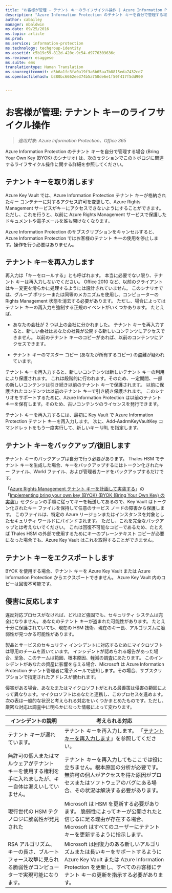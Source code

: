 ```yaml
---
title: "お客様が管理 - テナント キーのライフサイクル操作 | Azure Information Protection"
description: "Azure Information Protection のテナント キーを自分で管理する場合 (Bring Your Own Key (BYOK) のシナリオ) に関連するライフサイクル操作についての情報です。"
author: cabailey
manager: mbaldwin
ms.date: 09/25/2016
ms.topic: article
ms.prod: 
ms.service: information-protection
ms.technology: techgroup-identity
ms.assetid: c5b19c59-812d-420c-9c54-d9776309636c
ms.reviewer: esaggese
ms.suite: ems
translationtype: Human Translation
ms.sourcegitcommit: d5b6a1fc3fa0a19f3a6b65aa7b8815eda7432cd7
ms.openlocfilehash: b380bc6662ee374b5a750de6e1f50f417f5dd900


---
```



# お客様が管理: テナント キーのライフサイクル操作

>*適用対象: Azure Information Protection、Office 365*

Azure Information Protection のテナント キーを自分で管理する場合 (Bring Your Own Key (BYOK) のシナリオ) は、次のセクションでこのトポロジに関連するライフサイクル操作に関する詳細を参照してください。

## テナント キーを取り消します
Azure Key Vault では、Azure Information Protection テナント キーが格納されたキー コンテナーに対するアクセス許可を変更して、Azure Rights Management サービスがキーにアクセスできないようにすることができます。 ただし、これを行うと、以前に Azure Rights Management サービスで保護したドキュメントや電子メールを誰も開けなくなります。

Azure Information Protection のサブスクリプションをキャンセルすると、Azure Information Protection ではお客様のテナント キーの使用を停止します。操作を行う必要はありません。


## テナント キーを再入力します
再入力は「キーをロールする」とも呼ばれます。 本当に必要でない限り、テナント キーは再入力しないでください。 Office 2010 など、以前のクライアントはキー変更を滑らかに処理するようには設計されていません。 このシナリオでは、グループ ポリシーまたは同等のメカニズムを使用し、コンピューターの Rights Management 状態を消去する必要があります。 ただし、場合によってはテナント キーの再入力を強制する正規のイベントがいくつかあります。 たとえば、

-   あなたの会社が 2 つ以上の会社に分かれました。 テナント キーを再入力すると、新しい会社はあなたの社員が公開する新しいコンテンツにアクセスできません。 以前のテナント キーのコピーがあれば、以前のコンテンツにアクセスできます。

-   テナント キーのマスター コピー (あなたが所有するコピー) の盗難が疑われています。

テナント キーを再入力すると、新しいコンテンツは新しいテナント キーの利用により保護されます。 これは段階的に行われます。そのため、一定期間、一部の新しいコンテンツは引き続き以前のテナント キーで保護されます。 以前に保護されたコンテンツは以前のテナント キーで引き続き保護されます。 このシナリオをサポートするために、Azure Information Protection は以前のテナント キーを保有します。そのため、古いコンテンツのライセンスを発行できます。

テナント キーを再入力するには、最初に Key Vault で Azure Information Protection テナント キーを再入力します。 次に、Add-AadrmKeyVaultKey コマンドレットをもう一度実行して、新しいキー URL を指定します。

## テナント キーをバックアップ/復旧します
テナント キーのバックアップは自分で行う必要があります。 Thales HSM でテナント キーを生成した場合、キーをバックアップするにはトークン化されたキー ファイル、World ファイル、および管理者カードをバックアップするだけです。

「[Azure Rights Management テナント キーを計画して実装する](../plan-design/plan-implement-tenant-key.md)」の「[Implementing bring your own key (BYOK) (BYOK (Bring Your Own Key) の実装)](../plan-design/plan-implement-tenant-key.md#implementing-your-azure-rights-management-tenant-key)」セクションの手順に従ってキーを転送してあるので、Key Vault はトークン化されたキー ファイルを保持して任意のサービス ノードの障害から保護します。 このファイルは、特定の Azure リージョンまたはインスタンスを対象としたセキュリティ ワールドにバインドされます。 ただし、これを完全なバックアップとは考えないでください。 これは回復不可能なコピーであるため、たとえば Thales HSM の外部で使用するためにキーのプレーンテキスト コピーが必要になった場合でも、Azure Key Vault はこれを取得することができません。

## テナント キーをエクスポートします
BYOK を使用する場合、テナント キーを Azure Key Vault または Azure Information Protection からエクスポートできません。 Azure Key Vault 内のコピーは回復不可能です。 

## 侵害に反応します
違反対応プロセスがなければ、どれほど強固でも、セキュリティ システムは完全になりません。 あなたのテナント キーが盗まれた可能性があります。 たとえ十分に保護されていても、現在の HSM 技術、現在のキー長、アルゴリズムに脆弱性が見つかる可能性があります。

製品とサービスのセキュリティ インシデントに対応するためにマイクロソフトは専用のチームを置いています。 インシデントが認められる報告があった場合、至急、このチームは範囲、根本原因、軽減の調査にあたります。 このインシデントがあなたの資産に影響を与える場合、Microsoft は Azure Information Protection テナント管理者に電子メールで通知します。その場合、サブスクリプションで指定されたアドレスが使われます。

侵害がある場合、あなたまたはマイクロソフトがとれる最善策は侵害の範囲によって異なります。マイクロソフトはあなたと連携し、このプロセスを進めます。 次の表は一般的な状況と考えられる対応をいくつかまとめたものです。ただし、厳密な対応は調査中に明らかになった情報によって変わります。

|インシデントの説明|考えられる対応|
|------------------------|-------------------|
|テナント キーが漏れています。|テナント キーを再入力します。 「[テナント キーを再入力します](#re-key-your-tenant-key)」を参照してください。|
|無許可の個人またはマルウェアがテナント キーを使用する権利を手に入れましたが、キー自体は漏えいしていません。|テナント キーを再入力してもここでは役に立ちません。根本原因の分析が必要です。 無許可の個人がアクセスを得た原因がプロセスまたはソフトウェアのバグにある場合、その状況は解決する必要があります。|
|現行世代の HSM テクノロジに脆弱性が発見された|Microsoft は HSM を更新する必要があります。 脆弱性によってキーが公開されたと信じるに足る理由が存在する場合、Microsoft はすべてのユーザーにテナント キーを更新するように指示します。|
|RSA アルゴリズム、キーの長さ、ブルート フォース攻撃に見られる脆弱性がコンピューターで実現可能になります。|Microsoft は回復力のある新しいアルゴリズムまたは長いキーをサポートするように Azure Key Vault または Azure Information Protection を更新し、すべてのお客様にテナント キーの更新を指示する必要があります。|





<!--HONumber=Sep16_HO4-->


